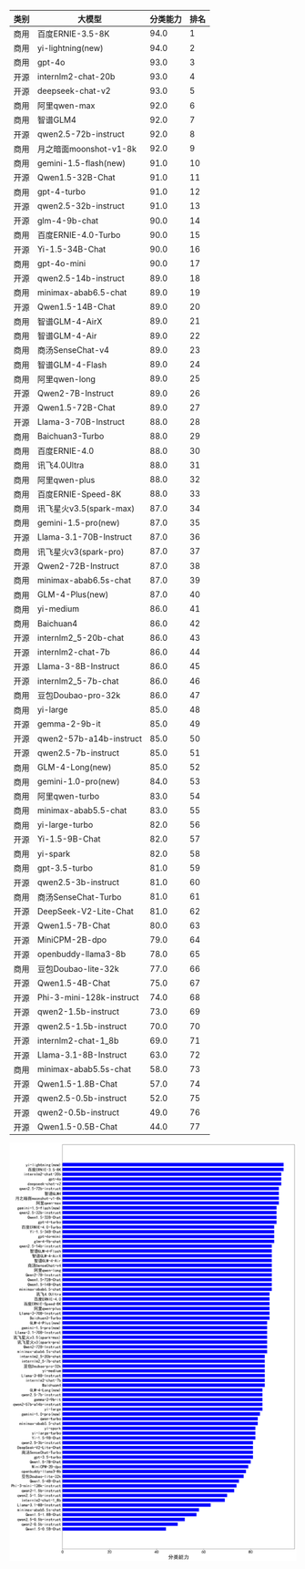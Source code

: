 
| 类别| 大模型                         | 分类能力 | 排名 |
|---|-----------------------------|------|----|
|商用|百度ERNIE-3.5-8K|94.0|1|
|商用|yi-lightning(new)|94.0|2|
|商用|gpt-4o|93.0|3|
|开源|internlm2-chat-20b|93.0|4|
|开源|deepseek-chat-v2|93.0|5|
|商用|阿里qwen-max|92.0|6|
|商用|智谱GLM4|92.0|7|
|开源|qwen2.5-72b-instruct|92.0|8|
|商用|月之暗面moonshot-v1-8k|92.0|9|
|商用|gemini-1.5-flash(new)|91.0|10|
|开源|Qwen1.5-32B-Chat|91.0|11|
|商用|gpt-4-turbo|91.0|12|
|开源|qwen2.5-32b-instruct|91.0|13|
|开源|glm-4-9b-chat|90.0|14|
|商用|百度ERNIE-4.0-Turbo|90.0|15|
|开源|Yi-1.5-34B-Chat|90.0|16|
|商用|gpt-4o-mini|90.0|17|
|开源|qwen2.5-14b-instruct|89.0|18|
|商用|minimax-abab6.5-chat|89.0|19|
|开源|Qwen1.5-14B-Chat|89.0|20|
|商用|智谱GLM-4-AirX|89.0|21|
|商用|智谱GLM-4-Air|89.0|22|
|商用|商汤SenseChat-v4|89.0|23|
|商用|智谱GLM-4-Flash|89.0|24|
|商用|阿里qwen-long|89.0|25|
|开源|Qwen2-7B-Instruct|89.0|26|
|开源|Qwen1.5-72B-Chat|89.0|27|
|开源|Llama-3-70B-Instruct|88.0|28|
|商用|Baichuan3-Turbo|88.0|29|
|商用|百度ERNIE-4.0|88.0|30|
|商用|讯飞4.0Ultra|88.0|31|
|商用|阿里qwen-plus|88.0|32|
|商用|百度ERNIE-Speed-8K|88.0|33|
|商用|讯飞星火v3.5(spark-max)|87.0|34|
|商用|gemini-1.5-pro(new)|87.0|35|
|开源|Llama-3.1-70B-Instruct|87.0|36|
|商用|讯飞星火v3(spark-pro)|87.0|37|
|开源|Qwen2-72B-Instruct|87.0|38|
|商用|minimax-abab6.5s-chat|87.0|39|
|商用|GLM-4-Plus(new)|87.0|40|
|商用|yi-medium|86.0|41|
|商用|Baichuan4|86.0|42|
|开源|internlm2_5-20b-chat|86.0|43|
|开源|internlm2-chat-7b|86.0|44|
|开源|Llama-3-8B-Instruct|86.0|45|
|开源|internlm2_5-7b-chat|86.0|46|
|商用|豆包Doubao-pro-32k|86.0|47|
|商用|yi-large|85.0|48|
|开源|gemma-2-9b-it|85.0|49|
|开源|qwen2-57b-a14b-instruct|85.0|50|
|开源|qwen2.5-7b-instruct|85.0|51|
|商用|GLM-4-Long(new)|85.0|52|
|商用|gemini-1.0-pro(new)|84.0|53|
|商用|阿里qwen-turbo|83.0|54|
|商用|minimax-abab5.5-chat|83.0|55|
|商用|yi-large-turbo|82.0|56|
|开源|Yi-1.5-9B-Chat|82.0|57|
|商用|yi-spark|82.0|58|
|商用|gpt-3.5-turbo|81.0|59|
|开源|qwen2.5-3b-instruct|81.0|60|
|商用|商汤SenseChat-Turbo|81.0|61|
|开源|DeepSeek-V2-Lite-Chat|81.0|62|
|开源|Qwen1.5-7B-Chat|80.0|63|
|开源|MiniCPM-2B-dpo|79.0|64|
|开源|openbuddy-llama3-8b|78.0|65|
|商用|豆包Doubao-lite-32k|77.0|66|
|开源|Qwen1.5-4B-Chat|75.0|67|
|开源|Phi-3-mini-128k-instruct|74.0|68|
|开源|qwen2-1.5b-instruct|73.0|69|
|开源|qwen2.5-1.5b-instruct|70.0|70|
|开源|internlm2-chat-1_8b|69.0|71|
|开源|Llama-3.1-8B-Instruct|63.0|72|
|商用|minimax-abab5.5s-chat|58.0|73|
|开源|Qwen1.5-1.8B-Chat|57.0|74|
|开源|qwen2.5-0.5b-instruct|52.0|75|
|开源|qwen2-0.5b-instruct|49.0|76|
|开源|Qwen1.5-0.5B-Chat|44.0|77|


![lin](pic/classification.png)
